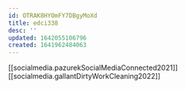 ```yaml
---
id: OTRAK8HYOmFY7DBgyMoXd
title: edci338
desc: ''
updated: 1642055106796
created: 1641962484063
---
```


[[socialmedia.pazurekSocialMediaConnected2021]]
[[socialmedia.gallantDirtyWorkCleaning2022]]